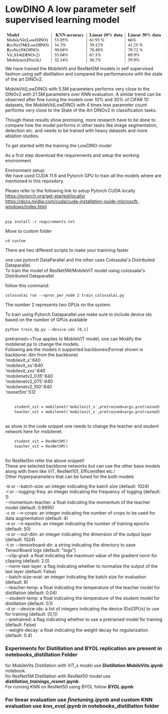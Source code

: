 # LowDINO A low parameter self supervised learning model


![alt model eval](./images/models_eval.png)
<br>
We have trained the MobileVit and ResNet5M models in self supervised fashion using self distillation and compared the performances with the state of the art DINOv2.

MobileVit(LowDINO) with 5.5M parameters performs very close to the DINOv2 with 21.5M parameters over KNN evaluation. A similar trend can be observed after fine tuning the models over 10% and 30% of CIFAR 10 datasets, the MobileVit(LowDINO) with 4 times less parameter count performs very close to the State of the Art DINOv2 in classification tasks.

Though these results show promising, more research have to be done to compare how the model performs in other tasks like image segmentation, detection etc. and needs to be trained with heavy datasets and more ablation  studies.

To get started with the training the LowDINO model 


As a first step download the requirements and setup the working environment 

Environment setup: \
We have used CUDA 11.6 and Pytorch GPU to train all the models where are mentioned in this repository.
<br>

Pleaes refer to the following link to setup Pytorch CUDA locally \
https://pytorch.org/get-started/locally/ \
https://docs.nvidia.com/cuda/cuda-installation-guide-microsoft-windows/index.html
<br>
<br>


```
pip install -r requirements.txt
```

Move to custom folder

```
cd custom
```

There are two different scripts to make your tranining faster 

one use pytorch DataParallel and the other uses Colossalai's Distributed Dataparallel. <br>
To train the model of ResNet5M/MobileViT model using colossalai's Distributed Dataparallel

follow this command:

```
colossalai run --nproc_per_node 2 train_colossalai.py
```
The number 2 represents two GPUs on the system.


To train using Pytorch Dataparallel use make sure to include device ids based on the number of GPUs
available

```
python train_dp.py --device-ids [0,1]
```

pretrained==True applies to MobileViT model, one can Modify the mobilenet.py to change the models. <br> 
Following are the models it supported backbones(Format shown is backbone: dim from the backbone)
<br>
'mobilevit_s':640  <br>
'mobilevit_xs':640  <br>
'mobilevit_xxs':640 <br>
'mobilenetv2_035':640 <br>
'mobilenetv2_075':640 <br>
'mobilenetv2_100':640 <br>
'resnet5m':512 <br>


```
  
    student_vit = mobilenet('mobilevit_s',pretrained=args.pretrained)
    teacher_vit = mobilenet('mobilevit_s',pretrained=args.pretrained)
    
```

as show in the code snippet one needs to change the teacher and student network here for mobilenet.

```
    student_vit = ResNet5M()
    teacher_vit = ResNet5M()
    
```
for ResNet5m refer the above snippet!
<br>
These are selected backbone networks but can use the other base models along with them like ViT, ResNet101, EfficientNet etc.! <br>
Other Hyperparameters that can be tuned for the both models

-b or --batch-size: an integer indicating the batch size (default: 1024) <br>
-l or --logging-freq: an integer indicating the frequency of logging (default: 1)<br>
--momentum-teacher: a float indicating the momentum of the teacher model (default: 0.9995) <br>
-c or --n-crops: an integer indicating the number of crops to be used for data augmentation (default: 4)<br>
-e or --n-epochs: an integer indicating the number of training epochs (default: 50)<br>
-o or --out-dim: an integer indicating the dimension of the output layer (default: 1024)<br>
-t or --tensorboard-dir: a string indicating the directory to save TensorBoard logs (default: "logs")<br>
--clip-grad: a float indicating the maximum value of the gradient norm for clipping (default: 2.0)<br>
--norm-last-layer: a flag indicating whether to normalize the output of the last layer (default: False)<br>
--batch-size-eval: an integer indicating the batch size for evaluation (default: 8)<br>
--teacher-temp: a float indicating the temperature of the teacher model for distillation (default: 0.04)<br>
--student-temp: a float indicating the temperature of the student model for distillation (default: 0.1)<br>
-d or --device-ids: a list of integers indicating the device IDs(GPUs) to use for training (default: [0,1])<br>
--pretrained: a flag indicating whether to use a pretrained model for training (default: False)<br>
--weight-decay: a float indicating the weight decay for regularization (default: 0.4)<br>


### Experiments for Distillation and BYOL replication are present in notebooks_distillation Folder
for MobileVits Distillation with ViT_s model use ***Distillation MobileVits.ipynb*** notebook. <br>
for ResNet5M Distillation with ResNet50 model use ***distillation_trainings_resnet.ipynb***.<br>
For running KNN on ResNet50 using BYOL follow ***BYOL.ipynb***.<br>

### For linear evaluation use ***finetuning.ipynb*** and custom KNN evaluation use ***knn_eval.ipynb*** in notebooks_distillation folder


